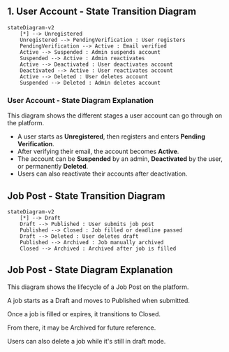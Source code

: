 ## 1. User Account - State Transition Diagram

```mermaid
stateDiagram-v2
    [*] --> Unregistered
    Unregistered --> PendingVerification : User registers
    PendingVerification --> Active : Email verified
    Active --> Suspended : Admin suspends account
    Suspended --> Active : Admin reactivates
    Active --> Deactivated : User deactivates account
    Deactivated --> Active : User reactivates account
    Active --> Deleted : User deletes account
    Suspended --> Deleted : Admin deletes account
```
### User Account - State Diagram Explanation

This diagram shows the different stages a user account can go through on the platform.

- A user starts as **Unregistered**, then registers and enters **Pending Verification**.
- After verifying their email, the account becomes **Active**.
- The account can be **Suspended** by an admin, **Deactivated** by the user, or permanently **Deleted**.
- Users can also reactivate their accounts after deactivation.

## Job Post - State Transition Diagram

```mermaid
stateDiagram-v2
    [*] --> Draft
    Draft --> Published : User submits job post
    Published --> Closed : Job filled or deadline passed
    Draft --> Deleted : User deletes draft
    Published --> Archived : Job manually archived
    Closed --> Archived : Archived after job is filled

```
## Job Post - State Diagram Explanation
This diagram shows the lifecycle of a Job Post on the platform.

A job starts as a Draft and moves to Published when submitted.

Once a job is filled or expires, it transitions to Closed.

From there, it may be Archived for future reference.

Users can also delete a job while it's still in draft mode.
